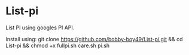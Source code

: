 # List-pi
List PI using googles PI API.

Install using: git clone https://github.com/bobby-boy49/List-pi.git && cd List-pi && chmod +x fullpi.sh care.sh pi.sh
